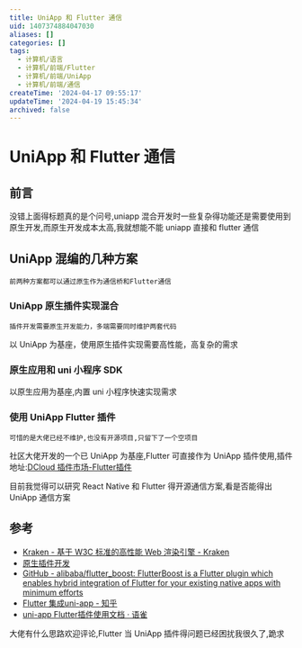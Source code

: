 ```yaml
---
title: UniApp 和 Flutter 通信
uid: 1407374884047030
aliases: []
categories: []
tags:
  - 计算机/语言
  - 计算机/前端/Flutter
  - 计算机/前端/UniApp
  - 计算机/前端/通信
createTime: '2024-04-17 09:55:17'
updateTime: '2024-04-19 15:45:34'
archived: false
---
```


# UniApp 和 Flutter 通信

## 前言

没错上面得标题真的是个问号,uniapp 混合开发时一些复杂得功能还是需要使用到原生开发,而原生开发成本太高,我就想能不能 uniapp 直接和 flutter 通信

## UniApp 混编的几种方案

```ad-note
前两种方案都可以通过原生作为通信桥和Flutter通信
```

### UniApp 原生插件实现混合

    插件开发需要原生开发能力，多端需要同时维护两套代码

  以 UniApp 为基座，使用原生插件实现需要高性能，高复杂的需求

### 原生应用和 uni 小程序 SDK

 以原生应用为基座,内置 uni 小程序快速实现需求

### 使用 UniApp Flutter 插件

```ad-warning
可惜的是大佬已经不维护,也没有开源项目,只留下了一个空项目
```

社区大佬开发的一个已 UniApp 为基座,Flutter 可直接作为 UniApp 插件使用,插件地址:[DCloud 插件市场-Flutter插件](https://ext.dcloud.net.cn/search?q=flutter)

目前我觉得可以研究 React Native 和 Flutter 得开源通信方案,看是否能得出 UniApp 通信方案

## 参考

- [Kraken - 基于 W3C 标准的高性能 Web 渲染引擎 - Kraken](https://openkraken.com/)
- [原生插件开发](https://nativesupport.dcloud.net.cn/NativePlugin/README)
- [GitHub - alibaba/flutter_boost: FlutterBoost is a Flutter plugin which enables hybrid integration of Flutter for your existing native apps with minimum efforts](https://github.com/alibaba/flutter_boost)
- [Flutter 集成uni-app - 知乎](https://zhuanlan.zhihu.com/p/367764687)
- [uni-app Flutter插件使用文档 · 语雀](https://www.yuque.com/books/share/79a0282c-e800-408a-9d1f-226682cf77a1)

大佬有什么思路欢迎评论,Flutter 当 UniApp 插件得问题已经困扰我很久了,跪求
